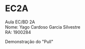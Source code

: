 # EC2A
Aula EC/BD 2A<br/>
Nome: Yago Cardoso Garcia Silvestre<br/>
RA: 1900284<br/>

Demonstração do "Pull"<br/>

